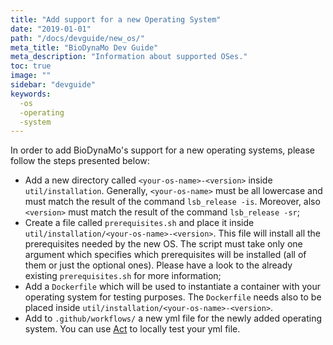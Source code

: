 ```yaml
---
title: "Add support for a new Operating System"
date: "2019-01-01"
path: "/docs/devguide/new_os/"
meta_title: "BioDynaMo Dev Guide"
meta_description: "Information about supported OSes."
toc: true
image: ""
sidebar: "devguide"
keywords:
  -os
  -operating
  -system
---
```


In order to add BioDynaMo's support for a new operating systems, please follow the
steps presented below:

  * Add a new directory called `<your-os-name>-<version>` inside `util/installation`. Generally,
  `<your-os-name>` must be all lowercase and must match the result of the command `lsb_release -is`.
  Moreover, also `<version>` must match the result of the command `lsb_release -sr`;
  * Create a file called `prerequisites.sh` and place it inside `util/installation/<your-os-name>-<version>`.
  This file will install all the prerequisites needed by the new OS. The script must take only one argument
  which specifies which prerequisites will be installed (all of them or just the optional ones). Please have a
  look to the already existing `prerequisites.sh` for more information;
  * Add a `Dockerfile` which will be used to instantiate a container with your operating system for testing purposes.
  The `Dockerfile` needs also to be placed inside `util/installation/<your-os-name>-<version>`.
  * Add to `.github/workflows/` a new yml file for the newly added operating system. You can use [Act](https://github.com/nektos/act)
  to locally test your yml file.
